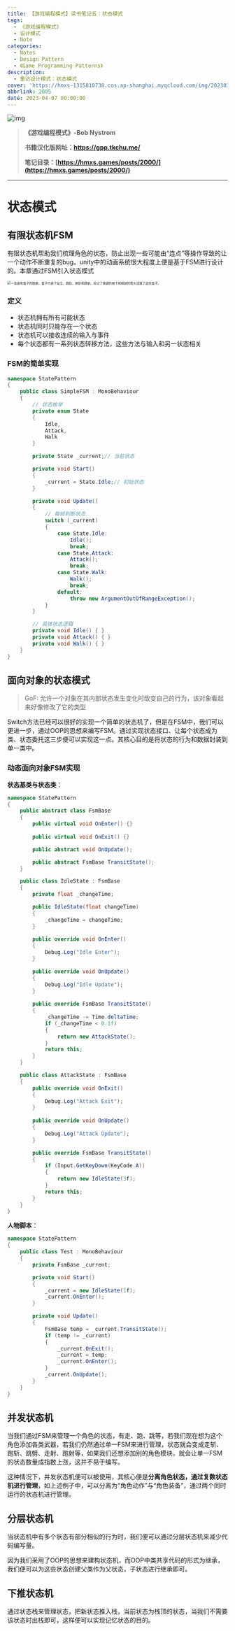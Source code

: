 ```yaml
---
title: 【游戏编程模式】读书笔记五：状态模式
tags:
  - 《游戏编程模式》
  - 设计模式
  - Note
categories:
  - Notes
  - Design Pattern
  - 《Game Programming Patterns》
description:
  - 重访设计模式：状态模式
cover: 'https://hmxs-1315810738.cos.ap-shanghai.myqcloud.com/img/202303301905867.jpeg'
abbrlink: 2005
date: 2023-04-07 00:00:00
---
```


![img](https://hmxs-1315810738.cos.ap-shanghai.myqcloud.com/img/202304070014396.jpeg)

> **《游戏编程模式》-Bob Nystrom**
>
> **书籍汉化版网址：https://gpp.tkchu.me/**
>
> **笔记目录：[https://hmxs.games/posts/2000/](https://hmxs.games/posts/2000/)**

---

# 状态模式

## 有限状态机FSM

有限状态机帮助我们梳理角色的状态，防止出现一些可能由“连点”等操作导致的让一个动作不断重复的bug。unity中的动画系统很大程度上便是基于FSM进行设计的。本章通过FSM引入状态模式

<img src="https://hmxs-1315810738.cos.ap-shanghai.myqcloud.com/img/202304070016740.png" alt="一张画有盒子的图表，盒子代表了站立，跳跃，俯卧和跳斩。标记了按键的按下和释放的箭头连接了这些盒子。" style="zoom:50%;" />



### 定义

- 状态机拥有所有可能状态
- 状态机同时只能存在一个状态
- 状态机可以接收连续的输入与事件
- 每个状态都有一系列状态转移方法，这些方法与输入和另一状态相关

### FSM的简单实现

```c#
namespace StatePattern
{
    public class SimpleFSM : MonoBehaviour
    {
        // 状态枚举
        private enum State
        {
            Idle,
            Attack,
            Walk
        }

        private State _current;// 当前状态

        private void Start()
        {
            _current = State.Idle;// 初始状态
        }

        private void Update()
        {
            // 每帧判断状态
            switch (_current)
            {
                case State.Idle:
                    Idle();
                    break;
                case State.Attack:
                    Attack();
                    break;
                case State.Walk:
                    Walk();
                    break;
                default:
                    throw new ArgumentOutOfRangeException();
            }
        }

        // 具体状态逻辑
        private void Idle() { }
        private void Attack() { }
        private void Walk() { }
    }
}
```

## 面向对象的状态模式

> GoF: 允许一个对象在其内部状态发生变化时改变自己的行为，该对象看起来好像修改了它的类型

Switch方法已经可以很好的实现一个简单的状态机了，但是在FSM中，我们可以更进一步，通过OOP的思想来编写FSM。通过实现状态接口、让每个状态成为类、状态委托这三步便可以实现这一点。其核心目的是将状态的行为和数据封装到单一类中。

### 动态面向对象FSM实现

**状态基类与状态类**：

```C#
namespace StatePattern
{
    public abstract class FsmBase
    {
        public virtual void OnEnter() {}
        
        public virtual void OnExit() {}

        public abstract void OnUpdate();

        public abstract FsmBase TransitState();
    }

    public class IdleState : FsmBase
    {
        private float _changeTime;

        public IdleState(float changeTime)
        {
            _changeTime = changeTime;
        }
        
        public override void OnEnter()
        {
            Debug.Log("Idle Enter");
        }

        public override void OnUpdate()
        {
            Debug.Log("Idle Update");
        }
        
        public override FsmBase TransitState()
        {
            _changeTime -= Time.deltaTime;
            if (_changeTime < 0.1f)
            {
                return new AttackState();
            }
            return this;
        }
    }

    public class AttackState : FsmBase
    {
        public override void OnExit()
        {
            Debug.Log("Attack Exit");
        }
        
        public override void OnUpdate()
        {
            Debug.Log("Attack Update");
        }

        public override FsmBase TransitState()
        {
            if (Input.GetKeyDown(KeyCode.A))
            {
                return new IdleState(3f);
            }
            return this;
        }
    }
}
```

**人物脚本**：

```c#
namespace StatePattern
{
    public class Test : MonoBehaviour
    {
        private FsmBase _current;

        private void Start()
        {
            _current = new IdleState(1f);
            _current.OnEnter();
        }

        private void Update()
        {
            FsmBase temp = _current.TransitState();
            if (temp != _current)
            {
                _current.OnExit();
                _current = temp;
                _current.OnEnter();
            }
            _current.OnUpdate();
        }
    }
}
```

## 并发状态机

当我们通过FSM来管理一个角色的状态，有走、跑、跳等，若我们现在想为这个角色添加各类武器，若我们仍然通过单一FSM来进行管理，状态就会变成走斩、跑斩、跳劈、走射、跑射等，如果我们还想添加别的角色模块，就会让单一FSM的状态数量成指数上涨，这并不易于编写。

这种情况下，并发状态机便可以被使用，其核心便是**分离角色状态，通过复数状态机进行管理**，如上述例子中，可以分离为“角色动作”与“角色装备”，通过两个同时运行的状态机进行管理。

## 分层状态机

当状态机中有多个状态有部分相似的行为时，我们便可以通过分层状态机来减少代码编写量。

因为我们采用了OOP的思想来建构状态机，而OOP中类共享代码的形式为继承，我们便可以为这些状态创建父类作为父状态，子状态进行继承即可。

## 下推状态机

通过状态栈来管理状态，把新状态推入栈，当前状态为栈顶的状态，当我们不需要该状态时出栈即可，这样便可以实现记忆状态的目的。
